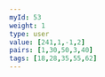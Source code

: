 ```yaml
---
myId: 53
weight: 1
type: user
value: [241,1,-1,2]
pairs: [1,30,50,3,40]
tags: [18,28,35,55,62]
---
```

